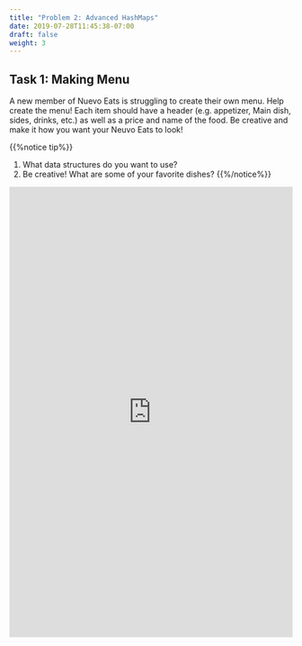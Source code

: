 ```yaml
---
title: "Problem 2: Advanced HashMaps"
date: 2019-07-28T11:45:38-07:00
draft: false
weight: 3
---
```


<!--<link rel="stylesheet" href="../../style.css">-->

## Task 1: Making Menu

A new member of Nuevo Eats is struggling to create their own menu. Help create the menu! Each item should have a header (e.g. appetizer, Main dish, sides, drinks, etc.) as well as a price and name of the food. Be creative and make it how you want your Neuvo Eats to look!

{{%notice tip%}}
1. What data structures do you want to use?
2. Be creative! What are some of your favorite dishes?
{{%/notice%}}

<iframe height="800px" width="100%" src="https://replit.com/@nuevofoundation/HashFind?lite=true" scrolling="no" frameborder="no" allowtransparency="true" allowfullscreen="true" sandbox="allow-forms allow-pointer-lock allow-popups allow-same-origin allow-scripts allow-modals"></iframe>